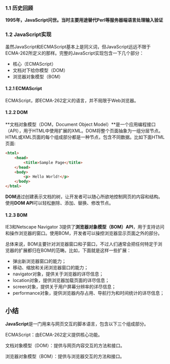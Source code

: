 ### **1.1** 历史回顾

**1995年，JavaScript问世。当时主要用途替代Perl等服务器端语言处理输入验证**



### **1.2 JavaScript实现**

虽然JavaScript和ECMAScript基本上是同义词，但JavaScript远远不限于ECMA-262所定义的那样。完整的JavaScript实现包含一下几个部分：

- 核心（ECMAScript）
- 文档对下给你模型（DOM）
- 浏览器对象模型（BOM）

#### 1.2.1 ECMAScript

ECMAScript，即ECMA-262定义的语言，并不局限于Web浏览器。

#### 1.2.2 DOM

**文档对象模型（DOM，Document Object Model）**是一个应用编程接口（API），用于HTML中使用扩展的XML。DOM将整个页面抽象为一组分层节点。HTML或XML页面的每个组成部分都是一种节点，包含不同数据。比如下面HTML页面:

```HTML
<html> 
    <head> 
        <title>Sample Page</title> 
    </head> 
    <body> 
        <p> Hello World!</p>
    </body>
</html>
```

**DOM**通过创建表示文档的树，让开发者可以随心所欲地控制网页的内容和结构。使用**DOM API**可以轻松删除、添加、替换、修改节点。



#### 1.2.3  BOM

IE3和Netscape Navigator 3提供了**浏览器对象模型（BOM）API**，用于支持访问和操作浏览器的窗口。使用BOM，开发者可以操控浏览器显示页面之外的部分。

总体来说，BOM主要针对浏览器窗口和子窗口，不过人们通常会把任何特定于浏览器的扩展都归在BOM的范畴。比如，下面就是这样一些扩展：

- 弹出新浏览器窗口的能力；
- 移动、缩放和关闭浏览器窗口的能力；
- navigator对象，提供关于浏览器的详尽信息；
- location对象，提供浏览器加载页面的详尽信息；
- screen对象，提供关于用户屏幕分辨率的详尽信息；
- performance对象，提供浏览器内存占用、导航行为和时间统计的详尽信息；



## 小结

**JavaScript**是一门用来与网页交互的脚本语言，包含以下三个组成部分。

ECMAScript：由ECMA-262定义提供核心功能。

文档对象模型（DOM）：提供与网页内容交互的方法和接口。

浏览器对象模型（BOM）：提供与浏览器交互的方法和接口。

